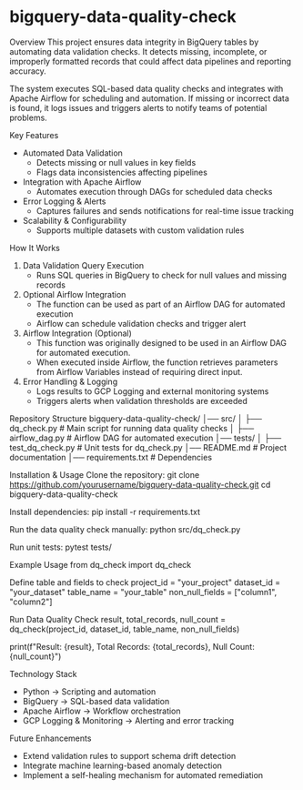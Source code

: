# bigquery-data-quality-check

Overview
This project ensures data integrity in BigQuery tables by automating data validation checks. It detects missing, incomplete, or improperly formatted records that could affect data pipelines and reporting accuracy.

The system executes SQL-based data quality checks and integrates with Apache Airflow for scheduling and automation. If missing or incorrect data is found, it logs issues and triggers alerts to notify teams of potential problems.

Key Features
- Automated Data Validation  
  - Detects missing or null values in key fields  
  - Flags data inconsistencies affecting pipelines  
- Integration with Apache Airflow  
  - Automates execution through DAGs for scheduled data checks  
- Error Logging & Alerts  
  - Captures failures and sends notifications for real-time issue tracking  
- Scalability & Configurability  
  - Supports multiple datasets with custom validation rules  


How It Works
1. Data Validation Query Execution  
   - Runs SQL queries in BigQuery to check for null values and missing records 
2. Optional Airflow Integration  
   - The function can be used as part of an Airflow DAG for automated execution  
   - Airflow can schedule validation checks and trigger alert
2. Airflow Integration (Optional)
   - This function was originally designed to be used in an Airflow DAG for automated execution.
   - When executed inside Airflow, the function retrieves parameters from Airflow Variables instead of requiring direct input.
3. Error Handling & Logging  
   - Logs results to GCP Logging and external monitoring systems  
   - Triggers alerts when validation thresholds are exceeded  


Repository Structure
bigquery-data-quality-check/
│── src/
│   ├── dq_check.py          # Main script for running data quality checks
│   ├── airflow_dag.py       # Airflow DAG for automated execution
│── tests/
│   ├── test_dq_check.py     # Unit tests for dq_check.py
│── README.md                # Project documentation
│── requirements.txt         # Dependencies


Installation & Usage
Clone the repository:
git clone https://github.com/yourusername/bigquery-data-quality-check.git
cd bigquery-data-quality-check

Install dependencies:
pip install -r requirements.txt

Run the data quality check manually:
python src/dq_check.py

Run unit tests:
pytest tests/

Example Usage
from dq_check import dq_check

Define table and fields to check
project_id = "your_project"
dataset_id = "your_dataset"
table_name = "your_table"
non_null_fields = ["column1", "column2"]

Run Data Quality Check
result, total_records, null_count = dq_check(project_id, dataset_id, table_name, non_null_fields)

print(f"Result: {result}, Total Records: {total_records}, Null Count: {null_count}")

Technology Stack
- Python → Scripting and automation  
- BigQuery → SQL-based data validation  
- Apache Airflow → Workflow orchestration  
- GCP Logging & Monitoring → Alerting and error tracking

Future Enhancements  
- Extend validation rules to support schema drift detection  
- Integrate machine learning-based anomaly detection  
- Implement a self-healing mechanism for automated remediation  
